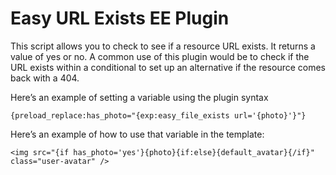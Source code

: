 Easy URL Exists EE Plugin
========================

This script allows you to check to see if a resource URL exists. It returns a value of yes or no. A common use of this plugin would be to check if the URL exists within a conditional to set up an alternative if the resource comes back with a 404.

Here’s an example of setting a variable using the plugin syntax

	{preload_replace:has_photo="{exp:easy_file_exists url='{photo}'}"}

Here’s an example of how to use that variable in the template:

	<img src="{if has_photo='yes'}{photo}{if:else}{default_avatar}{/if}" class="user-avatar" />